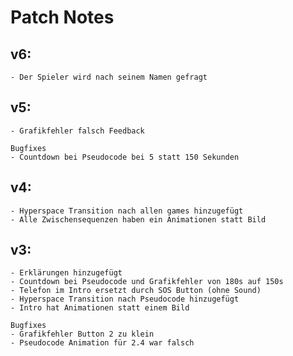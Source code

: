 # Patch Notes

## v6:
	- Der Spieler wird nach seinem Namen gefragt

## v5:
	- Grafikfehler falsch Feedback
	
	Bugfixes
	- Countdown bei Pseudocode bei 5 statt 150 Sekunden

## v4:
	- Hyperspace Transition nach allen games hinzugefügt
	- Alle Zwischensequenzen haben ein Animationen statt Bild

## v3:
	- Erklärungen hinzugefügt
	- Countdown bei Pseudocode und Grafikfehler von 180s auf 150s
	- Telefon im Intro ersetzt durch SOS Button (ohne Sound)
	- Hyperspace Transition nach Pseudocode hinzugefügt
	- Intro hat Animationen statt einem Bild 

	Bugfixes
	- Grafikfehler Button 2 zu klein
	- Pseudocode Animation für 2.4 war falsch
